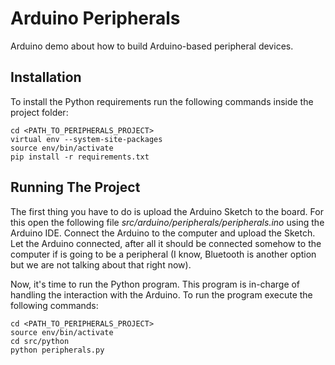 Arduino Peripherals
====


Arduino demo about how to build Arduino-based peripheral devices.


## Installation

To install the Python requirements run the following commands inside the project folder:

	cd <PATH_TO_PERIPHERALS_PROJECT>
	virtual env --system-site-packages
	source env/bin/activate
	pip install -r requirements.txt
	
## Running The Project

The first thing you have to do is upload the Arduino Sketch to the board. For this open the following file *src/arduino/peripherals/peripherals.ino* using the Arduino IDE. Connect the Arduino to the computer and upload the Sketch. Let the Arduino connected, after all it should be connected somehow to the computer if is going to be a peripheral (I know, Bluetooth is another option but we are not talking about that right now).

Now, it's time to run the Python program. This program is in-charge of handling the interaction with the Arduino. To run the program execute the following commands:

	cd <PATH_TO_PERIPHERALS_PROJECT>
	source env/bin/activate
	cd src/python
	python peripherals.py
